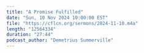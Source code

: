 ```yaml
---
title: "A Promise Fulfilled"
date: "Sun, 10 Nov 2024 10:00:00 EST"
file: "https://cflcn.org/sermons/2024-11-10.m4a"
length: "12564334"
duration: "27:44"
podcast_author: "Demetrius Summerville"
---
```

